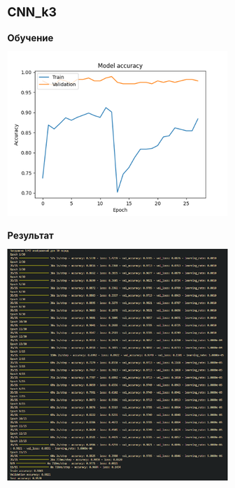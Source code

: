 # CNN_k3

## Обучение
![alt text](https://github.com/YuioiuY/CNN_k3/blob/main/source/result.png)
## Результат
![alt text](https://github.com/YuioiuY/CNN_k3/blob/main/source/resw.png)
